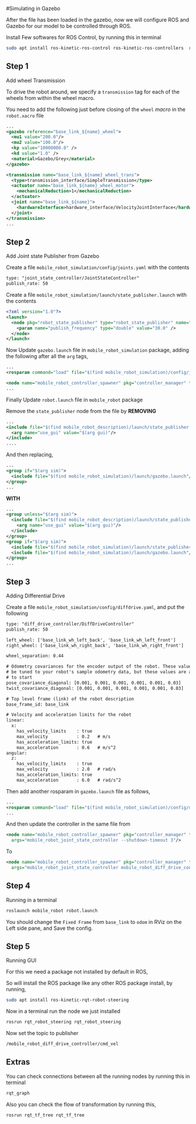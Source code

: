 #Simulating in Gazebo

After the file has been loaded in the gazebo, now we will configure ROS and Gazebo for our model to be controlled through ROS.

Install Few softwares for ROS Control, by running this in terminal

```bash
sudo apt install ros-kinetic-ros-control ros-kinetic-ros-controllers  ros-kinetic-gazebo-ros ros-kinetic-gazebo-ros-control  ros-kinetic-gazebo-ros-pkgs
```
## Step 1
Add wheel Transmission

To drive the robot around, we specify a `transmission` tag for each of the wheels from within the wheel macro.

You need to add the following just before closing of the `wheel` _macro_ in the `robot.xacro` file

```xml
...
<gazebo reference="base_link_${name}_wheel">
  <mu1 value="200.0"/>
  <mu2 value="100.0"/>
  <kp value="10000000.0" />
  <kd value="1.0" />
  <material>Gazebo/Grey</material>
</gazebo>

<transmission name="base_link_${name}_wheel_trans">
  <type>transmission_interface/SimpleTransmission</type>
  <actuator name="base_link_${name}_wheel_motor">
    <mechanicalReduction>1</mechanicalReduction>
  </actuator>
  <joint name="base_link_${name}">
    <hardwareInterface>hardware_interface/VelocityJointInterface</hardwareInterface>
  </joint>
</transmission>
...
```

## Step 2
Add Joint state Publisher from Gazebo

Create a file `mobile_robot_simulation/config/joints.yaml` with the contents

```xml
type: "joint_state_controller/JointStateController"
publish_rate: 50
```

Create a file `mobile_robot_simulation/launch/state_publisher.launch` with the contents

```xml
<?xml version="1.0"?>
<launch>
  <node pkg="robot_state_publisher" type="robot_state_publisher" name="robot_pub">
    <param name="publish_frequency" type="double" value="30.0" />
  </node>
</launch>
```

Now Update `gazebo.launch` file in `mobile_robot_simulation` package,
adding the following after all the `arg` tags,

```xml
...
<rosparam command="load" file="$(find mobile_robot_simulation)/config/joints.yaml" ns="mobile_robot_joint_state_controller"/>

<node name="mobile_robot_controller_spawner" pkg="controller_manager" type="spawner" args="mobile_robot_joint_state_controller --shutdown-timeout 3"/>
...
```

Finally Update `robot.launch` file in `mobile_robot` package

Remove the `state_publisher` node from the file by __REMOVING__
```xml
...
<include file="$(find mobile_robot_description)/launch/state_publisher.launch">
  <arg name="use_gui" value="$(arg gui)"/>
</include>
....
```

And then replacing,

```xml
...
<group if="$(arg sim)">
  <include file="$(find mobile_robot_simulation)/launch/gazebo.launch"/>
</group>
...
```

__WITH__

```xml
...
<group unless="$(arg sim)">
  <include file="$(find mobile_robot_description)/launch/state_publisher.launch">
    <arg name="use_gui" value="$(arg gui)"/>
  </include>
</group>
<group if="$(arg sim)">
  <include file="$(find mobile_robot_simulation)/launch/state_publisher.launch"/>
  <include file="$(find mobile_robot_simulation)/launch/gazebo.launch"/>
</group>
...
```

## Step 3
Adding Differential Drive

Create a file `mobile_robot_simulation/config/diffdrive.yaml`, and put the following

```xml
type: "diff_drive_controller/DiffDriveController"
publish_rate: 50

left_wheel: ['base_link_wh_left_back', 'base_link_wh_left_front']
right_wheel: ['base_link_wh_right_back', 'base_link_wh_right_front']

wheel_separation: 0.44

# Odometry covariances for the encoder output of the robot. These values should
# be tuned to your robot's sample odometry data, but these values are a good place
# to start
pose_covariance_diagonal: [0.001, 0.001, 0.001, 0.001, 0.001, 0.03]
twist_covariance_diagonal: [0.001, 0.001, 0.001, 0.001, 0.001, 0.03]

# Top level frame (link) of the robot description
base_frame_id: base_link

# Velocity and acceleration limits for the robot
linear:
  x:
    has_velocity_limits    : true
    max_velocity           : 0.2   # m/s
    has_acceleration_limits: true
    max_acceleration       : 0.6   # m/s^2
angular:
  z:
    has_velocity_limits    : true
    max_velocity           : 2.0   # rad/s
    has_acceleration_limits: true
    max_acceleration       : 6.0   # rad/s^2
```

Then add another rosparam in `gazebo.launch` file as follows,

```xml
...
<rosparam command="load" file="$(find mobile_robot_simulation)/config/diffdrive.yaml" ns="mobile_robot_diff_drive_controller"/>
...
```

And then update the controller in the same file from
```xml
<node name="mobile_robot_controller_spawner" pkg="controller_manager" type="spawner"
  args="mobile_robot_joint_state_controller --shutdown-timeout 3"/>
```
To
```xml
<node name="mobile_robot_controller_spawner" pkg="controller_manager" type="spawner"
  args="mobile_robot_joint_state_controller mobile_robot_diff_drive_controller --shutdown-timeout 3"/>
```

## Step 4
Running in a terminal

```bash
roslaunch mobile_robot robot.launch
```
You should change the `Fixed Frame` from `base_link` to `odom` in RViz on the Left side pane, and Save the config.


## Step 5
Running GUI

For this we need a package not installed by default in ROS,

So will install the ROS package like any other ROS package install, by running,

```bash
sudo apt install ros-kinetic-rqt-robot-steering
```

Now in a terminal run the node we just installed
```bash
rosrun rqt_robot_steering rqt_robot_steering
```

Now set the topic to publisher
```bash
/mobile_robot_diff_drive_controller/cmd_vel
```
## Extras

You can check connections between all the running nodes by running this in terminal

```bash
rqt_graph
```

Also you can check the flow of transformation by running this,
```bash
rosrun rqt_tf_tree rqt_tf_tree
```
